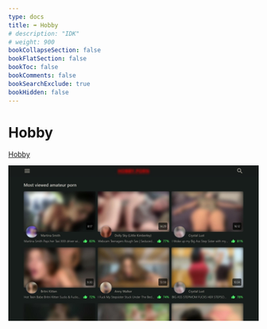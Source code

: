 ```yaml
---
type: docs
title: ➡️ Hobby
# description: "IDK"
# weight: 900
bookCollapseSection: false
bookFlatSection: false
bookToc: false
bookComments: false
bookSearchExclude: true
bookHidden: false
---
```


# Hobby

[Hobby](https://hobby.porn/?nt)

![](hobby-screenshot.jpg)
